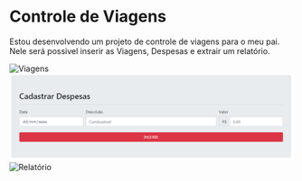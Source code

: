 # Controle de Viagens
Estou desenvolvendo um projeto de controle de viagens para o meu pai. Nele será possivel inserir as Viagens, Despesas e extrair um relatório. 


<img src="http://cdn.osxdaily.com/wp-content/uploads/2013/07/dancing-banana.gif" alt="Viagens" />


<img src="https://github.com/ChristianoPiccinin/Controle-Viagens/blob/master/img-md/despesas.PNG" alt="Despesas" />


<img src="http://cdn.osxdaily.com/wp-content/uploads/2013/07/dancing-banana.gif" alt="Relatório" />
